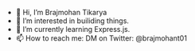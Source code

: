 - 👋 Hi, I’m Brajmohan Tikarya
- 👀 I’m interested in builiding things.
- 🌱 I’m currently learning Express.js.
- 📫 How to reach me: DM on Twitter: @brajmohant01

<!---
brajmohanT/brajmohanT is a ✨ special ✨ repository because its `README.md` (this file) appears on your GitHub profile.
You can click the Preview link to take a look at your changes.
--->

